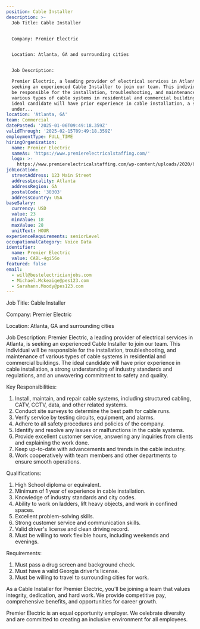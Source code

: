 ```yaml
---
position: Cable Installer
description: >-
  Job Title: Cable Installer


  Company: Premier Electric


  Location: Atlanta, GA and surrounding cities


  Job Description:

  Premier Electric, a leading provider of electrical services in Atlanta, is
  seeking an experienced Cable Installer to join our team. This individual will
  be responsible for the installation, troubleshooting, and maintenance of
  various types of cable systems in residential and commercial buildings. The
  ideal candidate will have prior experience in cable installation, a strong
  under...
location: 'Atlanta, GA'
team: Commercial
datePosted: '2025-01-06T09:49:18.359Z'
validThrough: '2025-02-15T09:49:18.359Z'
employmentType: FULL_TIME
hiringOrganization:
  name: Premier Electric
  sameAs: 'https://www.premierelectricalstaffing.com/'
  logo: >-
    https://www.premierelectricalstaffing.com/wp-content/uploads/2020/05/Premier-Electrical-Staffing-logo.png
jobLocation:
  streetAddress: 123 Main Street
  addressLocality: Atlanta
  addressRegion: GA
  postalCode: '30303'
  addressCountry: USA
baseSalary:
  currency: USD
  value: 23
  minValue: 18
  maxValue: 28
  unitText: HOUR
experienceRequirements: seniorLevel
occupationalCategory: Voice Data
identifier:
  name: Premier Electric
  value: CABL-4gi56o
featured: false
email:
  - will@bestelectricianjobs.com
  - Michael.Mckeaige@pes123.com
  - Sarahann.Moody@pes123.com
---
```




Job Title: Cable Installer

Company: Premier Electric

Location: Atlanta, GA and surrounding cities

Job Description:
Premier Electric, a leading provider of electrical services in Atlanta, is seeking an experienced Cable Installer to join our team. This individual will be responsible for the installation, troubleshooting, and maintenance of various types of cable systems in residential and commercial buildings. The ideal candidate will have prior experience in cable installation, a strong understanding of industry standards and regulations, and an unwavering commitment to safety and quality.

Key Responsibilities:

1. Install, maintain, and repair cable systems, including structured cabling, CATV, CCTV, data, and other related systems.
2. Conduct site surveys to determine the best path for cable runs.
3. Verify service by testing circuits, equipment, and alarms.
4. Adhere to all safety procedures and policies of the company.
5. Identify and resolve any issues or malfunctions in the cable systems.
6. Provide excellent customer service, answering any inquiries from clients and explaining the work done.
7. Keep up-to-date with advancements and trends in the cable industry.
8. Work cooperatively with team members and other departments to ensure smooth operations.

Qualifications:

1. High School diploma or equivalent.
2. Minimum of 1 year of experience in cable installation.
3. Knowledge of industry standards and city codes.
4. Ability to work on ladders, lift heavy objects, and work in confined spaces.
5. Excellent problem-solving skills.
6. Strong customer service and communication skills.
7. Valid driver's license and clean driving record.
8. Must be willing to work flexible hours, including weekends and evenings.

Requirements:

1. Must pass a drug screen and background check.
2. Must have a valid Georgia driver's license.
3. Must be willing to travel to surrounding cities for work.

As a Cable Installer for Premier Electric, you'll be joining a team that values integrity, dedication, and hard work. We provide competitive pay, comprehensive benefits, and opportunities for career growth.

Premier Electric is an equal opportunity employer. We celebrate diversity and are committed to creating an inclusive environment for all employees.
